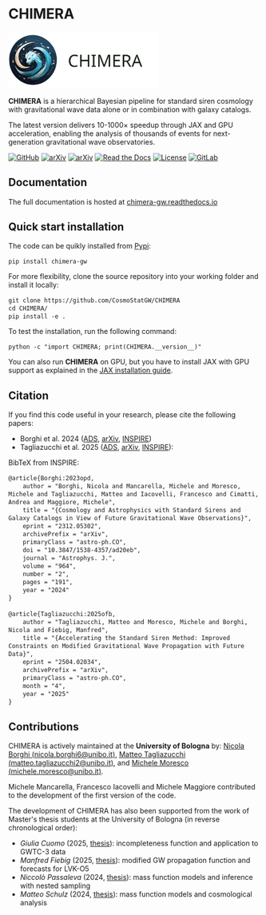 # CHIMERA

<img src="https://raw.githubusercontent.com/CosmoStatGW/CHIMERA/main/docs/_static/CHIMERA_logoNB2.svg" alt="CHIMERA" width=300px>


**CHIMERA** is a hierarchical Bayesian pipeline for standard siren cosmology with gravitational wave data alone or in combination with galaxy catalogs.

The latest version delivers 10-1000× speedup through JAX and GPU acceleration, enabling the analysis of thousands of events for next-generation gravitational wave observatories.


[![GitHub](https://img.shields.io/badge/GitHub-CHIMERA-9e8ed7)](https://github.com/CosmoStatGW/CHIMERA/)
[![arXiv](https://img.shields.io/badge/arXiv-2106.14894-5185C4)](https://arxiv.org/abs/2106.14894)
[![arXiv](https://img.shields.io/badge/arXiv-2504.02034-45bbd5)](https://arxiv.org/abs/2504.02034)
[![Read the Docs](https://readthedocs.org/projects/chimera-gw/badge/?version=latest)](https://chimera-gw.readthedocs.io/en/latest/?badge=latest)
[![License](https://img.shields.io/badge/license-GPLv3-fb7e21)](https://github.com/CosmoStatGW/CHIMERA/blob/main/LICENSE)
[![GitLab](https://img.shields.io/github/v/tag/CosmoStatGW/CHIMERA?label=latest-release&color=da644d)](https://github.com/CosmoStatGW/CHIMERA/releases)

## Documentation

The full documentation is hosted at [chimera-gw.readthedocs.io](https://chimera-gw.readthedocs.io)

## Quick start installation

The code can be quikly installed from [Pypi](https://pypi.org/project/chimera-gw/):

    pip install chimera-gw

For more flexibility, clone the source repository into your working folder and install it locally:

    git clone https://github.com/CosmoStatGW/CHIMERA
    cd CHIMERA/
    pip install -e .

To test the installation, run the following command:

    python -c "import CHIMERA; print(CHIMERA.__version__)"

You can also run **CHIMERA** on GPU, but you have to install JAX with GPU support as explained in the [JAX installation guide](https://jax.readthedocs.io/en/latest/installation.html).






## Citation

If you find this code useful in your research, please cite the following papers: 

- Borghi et al. 2024 ([ADS](https://ui.adsabs.harvard.edu/abs/2024ApJ...964..191B/abstract), [arXiv](https://arxiv.org/abs/2312.05302), [INSPIRE](https://inspirehep.net/literature/2734729))
- Tagliazucchi et al. 2025 ([ADS](https://ui.adsabs.harvard.edu/abs/2023arXiv231205302B/), [arXiv](https://arxiv.org/abs/2312.05302), [INSPIRE](https://inspirehep.net/literature/2907634)):


BibTeX from INSPIRE:

    @article{Borghi:2023opd,
        author = "Borghi, Nicola and Mancarella, Michele and Moresco, Michele and Tagliazucchi, Matteo and Iacovelli, Francesco and Cimatti, Andrea and Maggiore, Michele",
        title = "{Cosmology and Astrophysics with Standard Sirens and Galaxy Catalogs in View of Future Gravitational Wave Observations}",
        eprint = "2312.05302",
        archivePrefix = "arXiv",
        primaryClass = "astro-ph.CO",
        doi = "10.3847/1538-4357/ad20eb",
        journal = "Astrophys. J.",
        volume = "964",
        number = "2",
        pages = "191",
        year = "2024"
    }

    @article{Tagliazucchi:2025ofb,
        author = "Tagliazucchi, Matteo and Moresco, Michele and Borghi, Nicola and Fiebig, Manfred",
        title = "{Accelerating the Standard Siren Method: Improved Constraints on Modified Gravitational Wave Propagation with Future Data}",
        eprint = "2504.02034",
        archivePrefix = "arXiv",
        primaryClass = "astro-ph.CO",
        month = "4",
        year = "2025"
    }


## Contributions
CHIMERA is actively maintained at the **University of Bologna** by: [Nicola Borghi (nicola.borghi6@unibo.it)](https://orcid.org/0000-0002-2889-8997), [Matteo Tagliazucchi (matteo.tagliazucchi2@unibo.it)](https://orcid.org/0009-0003-8886-3184), and 
[Michele Moresco (michele.moresco@unibo.it)](https://orcid.org/0000-0002-7616-7136).

Michele Mancarella, Francesco Iacovelli and Michele Maggiore contributed to the development of the first version of the code.

The development of CHIMERA has also been supported from the work of Master's thesis students at the University of Bologna (in reverse chronological order):

- *Giulia Cuomo* (2025, [thesis](https://amslaurea.unibo.it/id/eprint/35185/)): incompleteness function and application to GWTC-3 data
- *Manfred Fiebig* (2025, [thesis](https://amslaurea.unibo.it/id/eprint/34082/)): modified GW propagation function and forecasts for LVK-O5
- *Niccolò Passaleva* (2024, [thesis](https://amslaurea.unibo.it/id/eprint/30896/)): mass function models and inference with nested sampling
- *Matteo Schulz* (2024, [thesis](https://amslaurea.unibo.it/id/eprint/30896/)): mass function models and cosmological analysis